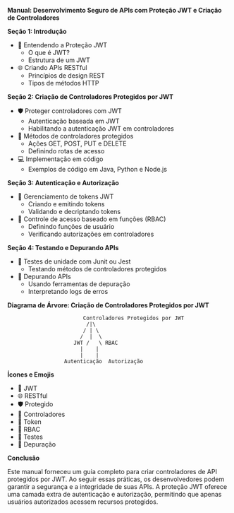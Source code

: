 **Manual: Desenvolvimento Seguro de APIs com Proteção JWT e Criação de Controladores**

**Seção 1: Introdução**
- 🔐 Entendendo a Proteção JWT
  - O que é JWT?
  - Estrutura de um JWT
- 🌐 Criando APIs RESTful
  - Princípios de design REST
  - Tipos de métodos HTTP

**Seção 2: Criação de Controladores Protegidos por JWT**
- 🛡️ Proteger controladores com JWT
  - Autenticação baseada em JWT
  - Habilitando a autenticação JWT em controladores
- 🎯 Métodos de controladores protegidos
  - Ações GET, POST, PUT e DELETE
  - Definindo rotas de acesso
- 💻 Implementação em código
  - Exemplos de código em Java, Python e Node.js

**Seção 3: Autenticação e Autorização**
- 🔑 Gerenciamento de tokens JWT
  - Criando e emitindo tokens
  - Validando e decriptando tokens
- 🚨 Controle de acesso baseado em funções (RBAC)
  - Definindo funções de usuário
  - Verificando autorizações em controladores

**Seção 4: Testando e Depurando APIs**
- 🧪 Testes de unidade com Junit ou Jest
  - Testando métodos de controladores protegidos
- 🐞 Depurando APIs
  - Usando ferramentas de depuração
  - Interpretando logs de erros

**Diagrama de Árvore: Criação de Controladores Protegidos por JWT**

```
                        Controladores Protegidos por JWT
                         /|\
                        / | \
                       /  |  \
                     JWT /   \ RBAC
                       |    |
                       |    |
                  Autenticação  Autorização
```

**Ícones e Emojis**

- 🔐 JWT
- 🌐 RESTful
- 🛡️ Protegido
- 🎯 Controladores
- 🔑 Token
- 🚨 RBAC
- 🧪 Testes
- 🐞 Depuração

**Conclusão**

Este manual forneceu um guia completo para criar controladores de API protegidos por JWT. Ao seguir essas práticas, os desenvolvedores podem garantir a segurança e a integridade de suas APIs. A proteção JWT oferece uma camada extra de autenticação e autorização, permitindo que apenas usuários autorizados acessem recursos protegidos.